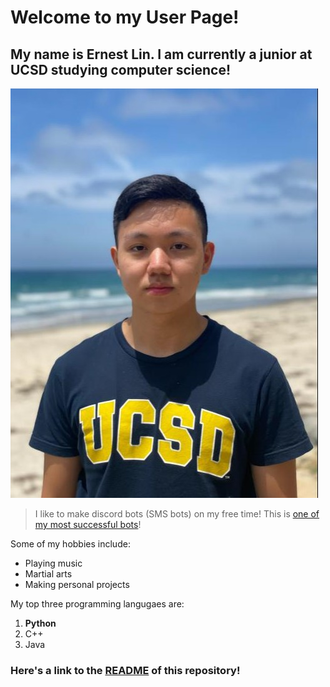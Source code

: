 # Welcome to my User Page!

## My name is Ernest Lin. I am currently a junior at UCSD studying computer science!
![This is me!](pictures/selfie.jpg)
>I like to make discord bots (SMS bots) on my free time!
>This is [one of my most successful bots](https://top.gg/bot/511786918783090688)! 


Some of my hobbies include:
- Playing music
- Martial arts
- Making personal projects

My top three programming langugaes are:
1. **Python**
2.  C++
3.  Java

### Here's a link to the [README](README.md) of this repository!
